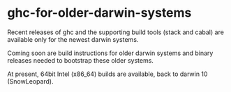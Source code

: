 # ghc-for-older-darwin-systems

Recent releases of ghc and the supporting build tools (stack and cabal) are available only for the newest darwin systems.

Coming soon are build instructions for older darwin systems and binary releases needed to bootstrap these older systems.

At present, 64bit Intel (x86_64) builds are available, back to darwin 10 (SnowLeopard).
